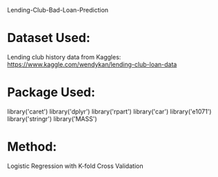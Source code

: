 Lending-Club-Bad-Loan-Prediction

Dataset Used:
=============
Lending club history data from Kaggles: 
https://www.kaggle.com/wendykan/lending-club-loan-data

Package Used: 
=============
library('caret') 
library('dplyr') 
library('rpart')
library('car')
library('e1071')
library('stringr')
library('MASS')

Method:
=============
Logistic Regression with K-fold Cross Validation
